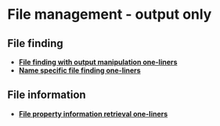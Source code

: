 
# File management - output only

## File finding

* [**File finding with output manipulation one-liners**](file_finding/file-finding-with-output-manipulation.one-liners)
* [**Name specific file finding one-liners**](file_finding/name-specific-file-finding.one-liners)

## File information

* [**File property information retrieval one-liners**](file_information/file-property-information-retrieval.one-liners)

